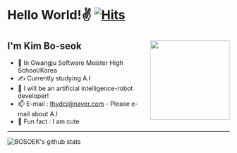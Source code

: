 
<!--
**BOSOEK/BOSOEK** is a ✨ _special_ ✨ repository because its `README.md` (this file) appears on your GitHub profile.

Here are some ideas to get you started:

- 🔭 I’m currently working on ...
- 🌱 I’m currently learning ...
- 👯 I’m looking to collaborate on ...
- 🤔 I’m looking for help with ...
- 💬 Ask me about ...
- 📫 How to reach me: ...
- 😄 Pronouns: ...
- ⚡ Fun fact: ...
-->

# Hello World!✌ [![Hits](https://hits.seeyoufarm.com/api/count/incr/badge.svg?url=https%3A%2F%2Fgithub.com%2FBOSOEK%2Fhit-counter&count_bg=%23676DB0&title_bg=%23352F2F&icon=&icon_color=%23E7E7E7&title=hits&edge_flat=false)](https://hits.seeyoufarm.com)

## I'm Kim Bo-seok<img src="https://user-images.githubusercontent.com/68007145/99542300-3e119c80-29f5-11eb-8c89-839efd8f1516.png" width="180" align="right">

- 🏫 In Gwangju Software Meister High School/Korea
- ✍ Currently studying A.I
- 💭 I will be an artificial intelligence-robot developer!
- 📫  E-mail : thydcj@naver.com - Please e-mail about A.I
- 🎃 Fun fact : I am cute

***

![BOSOEK's github stats](https://github-readme-stats.vercel.app/api?username=BOSOEK&show_icons=true&theme=algolia)




